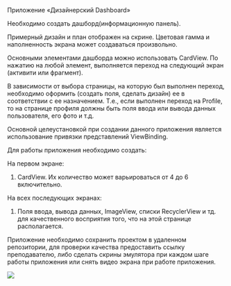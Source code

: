 Приложение «Дизайнерский Dashboard»

Необходимо создать дашборд(информационную панель).

Примерный дизайн и план отображен на скрине. Цветовая гамма и наполненность экрана может создаваться произвольно.

Основными элементами дашборда можно использовать CardView. По нажатию на любой элемент, выполняется переход на следующий экран (активити или фрагмент).

В зависимости от выбора страницы, на которую был выполнен переход, необходимо оформить (создать поля, сделать дизайн) ее в соответствии с ее назначением. Т.е., если выполнен переход на Profile, то на странице профиля должны быть поля ввода или вывода данных пользователя, его фото и т.д.

Основной целеустановкой при создании данного приложения является использование привязки представлений ViewBinding.

Для работы приложения необходимо создать:

На первом экране:

1. CardView. Их количество может варьироваться от 4 до 6 включительно.

На всех последующих экранах:

1. Поля ввода, вывода данных, ImageView, списки RecyclerView и тд. для качественного восприятия того, что на этой странице располагается.


Приложение необходимо сохранить проектом в удаленном репозитории, для проверки качества предоставить ссылку преподавателю, либо сделать скрины эмулятора при каждом шаге работы приложения или снять видео экрана при работе приложения.

![](https://static.tildacdn.com/tild3336-6663-4965-b736-396438373062/p111111111111.jpg)


